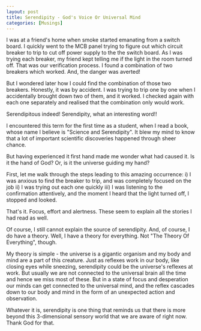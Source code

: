 ```yaml
---
layout: post
title: Serendipity - God's Voice Or Universal Mind
categories: [Musings]
---
```


I was at a friend's home when smoke started emanating from a switch board. I quickly went to the MCB panel trying to figure out which circuit breaker to trip to cut off power supply to the the switch board. As I was trying each breaker, my friend kept telling me if the light in the room turned off. That was our verification process. I found a combination of two breakers which worked. And, the danger was averted!

But I wondered later how I could find the combination of those two breakers. Honestly, it was by accident. I was trying to trip one by one when I accidentally brought down two of them, and it worked. I checked again with each one separately and realised that the combination only would work.

Serendipitous indeed! Serendipity, what an interesting word!!

I encountered this term for the first time as a student, when I read a book, whose name I believe is "Science and Serendipity". It blew my mind to know that a lot of important scientific discoveries happened through sheer chance.

But having experienced it first hand made me wonder what had caused it. Is it the hand of God? Or, is it the universe guiding my hand?

First, let me walk through the steps leading to this amazing occurrence:
i) I was anxious to find the breaker to trip, and was completely focused on the job
ii) I was trying out each one quickly
iii) I was listening to the confirmation attentively, and the moment I heard that the light turned off, I stopped and looked.

That's it. Focus, effort and alertness. These seem to explain all the stories I had read as well.

Of course, I still cannot explain the source of serendipity. And, of course, I do have a theory. Well, I have a theory for everything. Not "The Theory Of Everything", though.

My theory is simple - the universe is a gigantic organism and my body and mind are a part of this creature. Just as reflexes work in our body, like closing eyes while sneezing, serendipity could be the universe's reflexes at work. But usually we are not connected to the universal brain all the time and hence we miss most of these. But in a state of focus and desperation our minds can get connected to the universal mind, and the reflex cascades down to our body and mind in the form of an unexpected action and observation.

Whatever it is, serendipity is one thing that reminds us that there is more beyond this 3-dimensional sensory world that we are aware of right now. Thank God for that.
